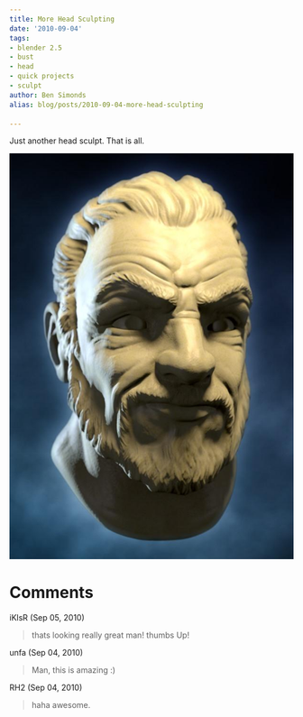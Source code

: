 ```yaml
---
title: More Head Sculpting
date: '2010-09-04'
tags:
- blender 2.5
- bust
- head
- quick projects
- sculpt
author: Ben Simonds
alias: blog/posts/2010-09-04-more-head-sculpting

---
```


Just another head sculpt. That is all. 

[![](/images/old/zeus7s.jpg)](/images/old/zeus7s.jpg)





# Comments


iKlsR (Sep 05, 2010)
> thats looking really great man! thumbs Up!

unfa (Sep 04, 2010)
> Man, this is amazing :)

RH2 (Sep 04, 2010)
> haha awesome.
